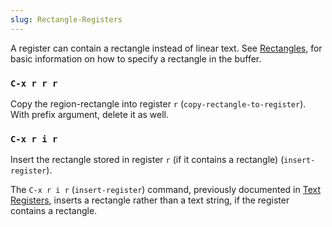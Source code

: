 ```yaml
---
slug: Rectangle-Registers
---
```


A register can contain a rectangle instead of linear text. See [Rectangles](/docs/emacs/Rectangles), for basic information on how to specify a rectangle in the buffer.

### `C-x r r r`

Copy the region-rectangle into register `r` (`copy-rectangle-to-register`). With prefix argument, delete it as well.

### `C-x r i r`

Insert the rectangle stored in register `r` (if it contains a rectangle) (`insert-register`).

The `C-x r i r` (`insert-register`) command, previously documented in [Text Registers](/docs/emacs/Text-Registers), inserts a rectangle rather than a text string, if the register contains a rectangle.
